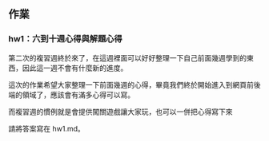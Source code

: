 ﻿## 作業
### hw1：六到十週心得與解題心得
第二次的複習週終於來了，在這週裡面可以好好整理一下自己前面幾週學到的東西，因此這一週不會有什麼新的進度。

這次的作業希望大家整理一下前面幾週的心得，畢竟我們終於開始進入到網頁前後端的領域了，應該會有滿多心得可以寫。

而複習週的慣例就是會提供闖關遊戲讓大家玩，也可以一併把心得寫下來

請將答案寫在 hw1.md。